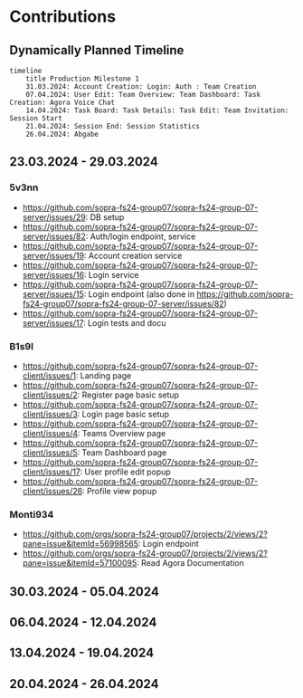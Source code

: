 # Contributions

## Dynamically Planned Timeline

```mermaid
timeline
    title Production Milestone 1
    31.03.2024: Account Creation: Login: Auth : Team Creation
    07.04.2024: User Edit: Team Overview: Team Dashboard: Task Creation: Agora Voice Chat
    14.04.2024: Task Board: Task Details: Task Edit: Team Invitation: Session Start
    21.04.2024: Session End: Session Statistics
    26.04.2024: Abgabe
```

## 23.03.2024 - 29.03.2024

### 5v3nn

- https://github.com/sopra-fs24-group07/sopra-fs24-group-07-server/issues/29:
  DB setup
- https://github.com/sopra-fs24-group07/sopra-fs24-group-07-server/issues/82:
  Auth/login endpoint, service
- https://github.com/sopra-fs24-group07/sopra-fs24-group-07-server/issues/19:
  Account creation service
- https://github.com/sopra-fs24-group07/sopra-fs24-group-07-server/issues/16:
  Login service
- https://github.com/sopra-fs24-group07/sopra-fs24-group-07-server/issues/15:
  Login endpoint (also done in
  https://github.com/sopra-fs24-group07/sopra-fs24-group-07-server/issues/82)
- https://github.com/sopra-fs24-group07/sopra-fs24-group-07-server/issues/17:
  Login tests and docu

### B1s9l

- https://github.com/sopra-fs24-group07/sopra-fs24-group-07-client/issues/1:
  Landing page
- https://github.com/sopra-fs24-group07/sopra-fs24-group-07-client/issues/2:
  Register page basic setup
- https://github.com/sopra-fs24-group07/sopra-fs24-group-07-client/issues/3:
  Login page basic setup
- https://github.com/sopra-fs24-group07/sopra-fs24-group-07-client/issues/4:
  Teams Overview page
- https://github.com/sopra-fs24-group07/sopra-fs24-group-07-client/issues/5:
  Team Dashboard page
- https://github.com/sopra-fs24-group07/sopra-fs24-group-07-client/issues/17:
  User profile edit popup
- https://github.com/sopra-fs24-group07/sopra-fs24-group-07-client/issues/26:
  Profile view popup

### Monti934

- https://github.com/orgs/sopra-fs24-group07/projects/2/views/2?pane=issue&itemId=56998565:
  Login endpoint
- https://github.com/orgs/sopra-fs24-group07/projects/2/views/2?pane=issue&itemId=57100095:
  Read Agora Documentation

## 30.03.2024 - 05.04.2024

## 06.04.2024 - 12.04.2024

## 13.04.2024 - 19.04.2024

## 20.04.2024 - 26.04.2024
